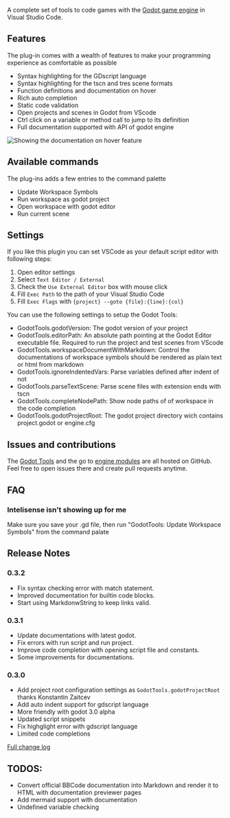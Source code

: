 A complete set of tools to code games with the [Godot game engine](http://www.godotengine.org/) in Visual Studio Code.

## Features

The plug-in comes with a wealth of features to make your programming experience as comfortable as possible

- Syntax highlighting for the GDscript language
- Syntax highlighting for the tscn and tres scene formats
- Function definitions and documentation on hover
- Rich auto completion
- Static code validation
- Open projects and scenes in Godot from VScode
- Ctrl click on a variable or method call to jump to its definition
- Full documentation supported with API of godot engine

![Showing the documentation on hover feature](https://raw.githubusercontent.com/GodotExplorer/godot-tools/master/img/documentation-on-hover.png "Method definition and docs on hover")

## Available commands

The plug-ins adds a few entries to the command palette

- Update Workspace Symbols
- Run workspace as godot project
- Open workspace with godot editor
- Run current scene

## Settings

If you like this plugin you can set VSCode as your default script editor with following steps:
1. Open editor settings
2. Select `Text Editor / External`
3. Check the `Use External Editor` box with mouse click
4. Fill `Exec Path` to the path of your Visual Studio Code
5. Fill `Exec Flags` with `{project} --goto {file}:{line}:{col}`

You can use the following settings to setup the Godot Tools:
- GodotTools.godotVersion: The godot version of your project
- GodotTools.editorPath: An absolute path pointing at the Godot Editor executable file. Required to run the project and test scenes from VScode
- GodotTools.workspaceDocumentWithMarkdown: Control the documentations of workspace symbols should be rendered as plain text or html from markdown
- GodotTools.ignoreIndentedVars: Parse variables defined after indent of not
- GodotTools.parseTextScene: Parse scene files with extension ends with tscn
- GodotTools.completeNodePath: Show node paths of of workspace in the code completion
- GodotTools.godotProjectRoot: The godot project directory wich contains project.godot or engine.cfg
## Issues and contributions

The [Godot Tools](https://github.com/GodotExplorer/godot-tools) and the go to [engine modules](https://github.com/GodotExplorer/editor-server) are all hosted on GitHub. Feel free to open issues there and create pull requests anytime.

## FAQ
   
### Intelisense isn't showing up for me

Make sure you save your .gd file, then run "GodotTools: Update Workspace Symbols" from the command palate

## Release Notes

### 0.3.2
* Fix syntax checking error with match statement.
* Improved documentation for builtin code blocks.
* Start using MarkdonwString to keep links valid.

### 0.3.1
* Update documentations with latest godot.
* Fix errors with run script and run project.
* Improve code completion with opening script file and constants.
* Some improvements for documentations.

### 0.3.0
* Add project root configuration settings as `GodotTools.godotProjectRoot` thanks Konstantin Zaitcev
* Add auto indent support for gdscript language
* More friendly with godot 3.0 alpha
* Updated script snippets
* Fix highglight error with gdscript language
* Limited code completions

[Full change log](https://github.com/GodotExplorer/godot-tools/blob/master/CHANGELOG.md)

## TODOS:
* Convert official BBCode documentation into Markdown and render it to HTML with documentation previewer pages
* Add mermaid support with documentation
* Undefined variable checking

